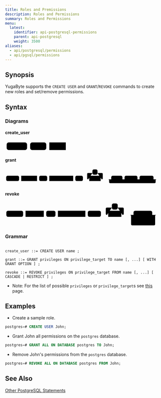 ```yaml
---
title: Roles and Premissions
description: Roles and Permissions
summary: Roles and Permissions
menu:
  latest:
    identifier: api-postgresql-permissions
    parent: api-postgresql
    weight: 3500
aliases:
  - api/postgresql/permissions
  - api/pgsql/permissions
---
```


## Synopsis 

YugaByte supports the `CREATE USER` and `GRANT`/`REVOKE` commands to create new roles and set/remove permissions.

## Syntax

### Diagrams

#### create_user
<svg class="rrdiagram" version="1.1" xmlns:xlink="http://www.w3.org/1999/xlink" xmlns="http://www.w3.org/2000/svg" width="204" height="35" viewbox="0 0 204 35"><path class="connector" d="M0 22h5m67 0h10m53 0h10m54 0h5"/><rect class="literal" x="5" y="5" width="67" height="25" rx="7"/><text class="text" x="15" y="22">CREATE</text><rect class="literal" x="82" y="5" width="53" height="25" rx="7"/><text class="text" x="92" y="22">USER</text><a xlink:href="../grammar_diagrams#name"><rect class="rule" x="145" y="5" width="54" height="25"/><text class="text" x="155" y="22">name</text></a></svg>

#### grant

<svg class="rrdiagram" version="1.1" xmlns:xlink="http://www.w3.org/1999/xlink" xmlns="http://www.w3.org/2000/svg" width="727" height="80" viewbox="0 0 727 80"><path class="connector" d="M0 52h5m61 0h10m75 0h10m38 0h10m113 0h10m36 0h30m-5 0q-5 0-5-5v-20q0-5 5-5h20m24 0h20q5 0 5 5v20q0 5-5 5m-5 0h50m53 0h10m61 0h10m66 0h20m-235 0q5 0 5 5v8q0 5 5 5h210q5 0 5-5v-8q0-5 5-5m5 0h5"/><rect class="literal" x="5" y="35" width="61" height="25" rx="7"/><text class="text" x="15" y="52">GRANT</text><a xlink:href="../grammar_diagrams#privileges"><rect class="rule" x="76" y="35" width="75" height="25"/><text class="text" x="86" y="52">privileges</text></a><rect class="literal" x="161" y="35" width="38" height="25" rx="7"/><text class="text" x="171" y="52">ON</text><a xlink:href="../grammar_diagrams#privilege-target"><rect class="rule" x="209" y="35" width="113" height="25"/><text class="text" x="219" y="52">privilege_target</text></a><rect class="literal" x="332" y="35" width="36" height="25" rx="7"/><text class="text" x="342" y="52">TO</text><rect class="literal" x="413" y="5" width="24" height="25" rx="7"/><text class="text" x="423" y="22">,</text><a xlink:href="../grammar_diagrams#name"><rect class="rule" x="398" y="35" width="54" height="25"/><text class="text" x="408" y="52">name</text></a><rect class="literal" x="502" y="35" width="53" height="25" rx="7"/><text class="text" x="512" y="52">WITH</text><rect class="literal" x="565" y="35" width="61" height="25" rx="7"/><text class="text" x="575" y="52">GRANT</text><rect class="literal" x="636" y="35" width="66" height="25" rx="7"/><text class="text" x="646" y="52">OPTION</text></svg>

#### revoke
<svg class="rrdiagram" version="1.1" xmlns:xlink="http://www.w3.org/1999/xlink" xmlns="http://www.w3.org/2000/svg" width="632" height="100" viewbox="0 0 632 100"><path class="connector" d="M0 52h5m69 0h10m75 0h10m38 0h10m113 0h10m54 0h30m-5 0q-5 0-5-5v-20q0-5 5-5h20m24 0h20q5 0 5 5v20q0 5-5 5m-5 0h50m77 0h22m-109 25q0 5 5 5h5m79 0h5q5 0 5-5m-104-25q5 0 5 5v33q0 5 5 5h89q5 0 5-5v-33q0-5 5-5m5 0h5"/><rect class="literal" x="5" y="35" width="69" height="25" rx="7"/><text class="text" x="15" y="52">REVOKE</text><a xlink:href="../grammar_diagrams#privileges"><rect class="rule" x="84" y="35" width="75" height="25"/><text class="text" x="94" y="52">privileges</text></a><rect class="literal" x="169" y="35" width="38" height="25" rx="7"/><text class="text" x="179" y="52">ON</text><a xlink:href="../grammar_diagrams#privilege-target"><rect class="rule" x="217" y="35" width="113" height="25"/><text class="text" x="227" y="52">privilege_target</text></a><rect class="literal" x="340" y="35" width="54" height="25" rx="7"/><text class="text" x="350" y="52">FROM</text><rect class="literal" x="439" y="5" width="24" height="25" rx="7"/><text class="text" x="449" y="22">,</text><a xlink:href="../grammar_diagrams#name"><rect class="rule" x="424" y="35" width="54" height="25"/><text class="text" x="434" y="52">name</text></a><rect class="literal" x="528" y="35" width="77" height="25" rx="7"/><text class="text" x="538" y="52">CASCADE</text><rect class="literal" x="528" y="65" width="79" height="25" rx="7"/><text class="text" x="538" y="82">RESTRICT</text></svg>

### Grammar

```

create_user ::= CREATE USER name ;

grant ::= GRANT privileges ON privilege_target TO name [, ...] [ WITH GRANT OPTION ] ;

revoke ::= REVOKE privileges ON privilege_target FROM name [, ...] [ CASCADE | RESTRICT ] ;
```

- Note: For the list of possible `privileges` or `privilege_target`s see [this](https://www.postgresql.org/docs/9.0/static/sql-grant.html) page.


## Examples

- Create a sample role.

```{.sql .copy .separator-hash}
postgres=# CREATE USER John;
```

- Grant John all permissions on the `postgres` database.

```{.sql .copy .separator-hash}
postgres=# GRANT ALL ON DATABASE postgres TO John;
```

- Remove John's permissions from the `postgres` database.

```{.sql .copy .separator-hash}
postgres=# REVOKE ALL ON DATABASE postgres FROM John;
```

## See Also

[Other PostgreSQL Statements](..)